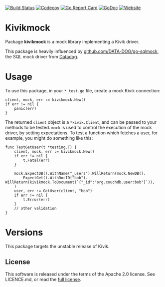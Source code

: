 [![Build Status](https://travis-ci.org/go-kivik/kivikmock.svg?branch=master)](https://travis-ci.org/go-kivik/kivikmock) [![Codecov](https://img.shields.io/codecov/c/github/go-kivik/kivikmock.svg?style=flat)](https://codecov.io/gh/go-kivik/kivikmock) [![Go Report Card](https://goreportcard.com/badge/github.com/go-kivik/kivikmock)](https://goreportcard.com/report/github.com/go-kivik/kivikmock) [![GoDoc](https://godoc.org/github.com/go-kivik/kivikmock?status.svg)](http://godoc.org/github.com/go-kivik/kivikmock) [![Website](https://img.shields.io/website-up-down-green-red/http/shields.io.svg?label=website&colorB=007fff)](http://kivik.io)

# Kivikmock

Package **kivikmock** is a mock library implementing a Kivik driver.

This package is heavily influenced by [github.com/DATA-DOG/go-sqlmock](https://github.com/DATA-DOG/go-sqlmock), the SQL mock driver from [Datadog](https://www.datadoghq.com/).

# Usage

To use this package, in your `*_test.go` file, create a mock Kivik connection:

    client, mock, err := kivikmock.New()
    if err != nil {
        panic(err)
    }

The returned `client` object is a `*kivik.Client`, and can be passed to your
methods to be tested.   `mock` is used to control the execution of the mock
driver, by setting expectations.  To test a function which fetches a user,
for example, you might do something like this:

    func TestGetUser(t *testing.T) {
        client, mock, err := kivikmock.New()
        if err != nil {
            t.Fatal(err)
        }

        mock.ExpectDB().WithName("_users").WillReturn(mock.NewDB().
            ExpectGet().WithDocID("bob"). WillReturn(kivikmock.ToDocument(`{"_id":"org.couchdb.user:bob"}`)),
        )
        user, err := GetUser(client, "bob")
        if err != nil {
            t.Error(err)
        }
        // other validation
    }

# Versions

This package targets the unstable release of Kivik.

## License

This software is released under the terms of the Apache 2.0 license. See
LICENCE.md, or read the [full license](http://www.apache.org/licenses/LICENSE-2.0).
